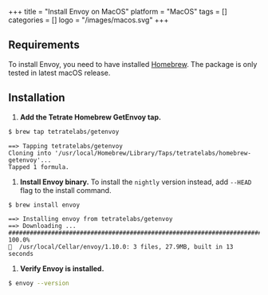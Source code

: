 +++
title = "Install Envoy on MacOS"
platform = "MacOS"
tags = []
categories = []
logo = "/images/macos.svg"
+++

## Requirements ##

To install Envoy, you need to have installed [Homebrew](https://brew.sh/). The package is only tested in latest macOS release.

## Installation ##

1. **Add the Tetrate Homebrew GetEnvoy tap.**
```sh
$ brew tap tetratelabs/getenvoy
```
```sh-output
==> Tapping tetratelabs/getenvoy
Cloning into '/usr/local/Homebrew/Library/Taps/tetratelabs/homebrew-getenvoy'...
Tapped 1 formula.
```

1. **Install Envoy binary.**
To install the `nightly` version instead, add `--HEAD` flag to the install command.
```sh
$ brew install envoy
```
```sh-output
==> Installing envoy from tetratelabs/getenvoy
==> Downloading ...
######################################################################## 100.0%
🍺  /usr/local/Cellar/envoy/1.10.0: 3 files, 27.9MB, built in 13 seconds
```

1. **Verify Envoy is installed.**
```sh
$ envoy --version
```
